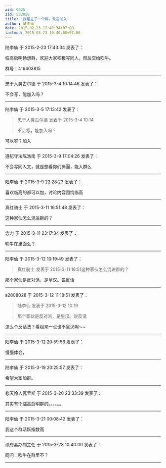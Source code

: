 ```yaml
---
aid: 9025
zid: 582956
title: '我建立了一个群，欢迎加入'
author: 陆李仙
date: 2015-02-23 17:43:34+07:00
lastmod: 2015-03-23 10:40:00+07:00
---
```


陆李仙 于 2015-2-23 17:43:34 发表了：

临高启明畅想群，欢迎大家积极写同人，然后交给吹牛。

群号：416403815

---------

忠于人类古尔德 于 2015-3-4 10:14:46 发表了：

不会写，能加入吗？

---------

陆李仙 于 2015-3-5 17:13:42 发表了：

> 忠于人类古尔德 发表于 2015-3-4 10:14
> 
> 不会写，能加入吗？



可以呀？加入

---------

遵纪守法陈浩南 于 2015-3-9 17:04:26 发表了：

不会写同人文，就是想看你们撕逼，能入群么

---------

陆李仙 于 2015-3-9 22:28:23 发表了：

喜欢临高的都可以加，讨论内容围绕临高

---------

真红骑士 于 2015-3-11 16:51:48 发表了：

这种家伙怎么混进群的？

---------

念力 于 2015-3-11 23:17:34 发表了：

吹牛在里面么？

---------

陆李仙 于 2015-3-12 10:19:49 发表了：

> 真红骑士 发表于 2015-3-11 16:51这种家伙怎么混进群的？



那个家伙是反对派，是皇汉。说反话

---------

a2808028 于 2015-3-12 11:18:51 发表了：

> 陆李仙 发表于 2015-3-12 10:19
> 
> 那个家伙是反对派，是皇汉。说反话



怎么个反话法？看起来一点也不皇汉啊·~~

---------

陆李仙 于 2015-3-12 20:59:58 发表了：

慢慢体会，

---------

陆李仙 于 2015-3-19 20:25:57 发表了：

希望大家加群。

---------

悲天怜人瓦里斯 于 2015-3-20 23:33:39 发表了：

其实有个临高启明群的。。。。。。

---------

陆李仙 于 2015-3-21 00:08:42 发表了：

我这个群活跃指数高

---------

琼府县办刘主任 于 2015-3-23 10:40:00 发表了：

同问：吹牛在群里不？

---------

